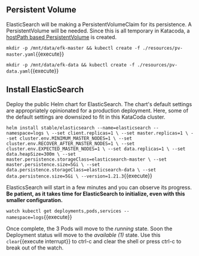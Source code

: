 ## Persistent Volume ##

ElasticSearch will be making a PersistentVolumeClaim for its persistence. A PersistentVolume will be needed. Since this is all temporary in Katacoda, a [hostPath based PersistentVolume](https://kubernetes.io/docs/tasks/configure-pod-container/configure-persistent-volume-storage/#create-a-persistentvolume) is created.

`mkdir -p /mnt/data/efk-master && kubectl create -f ./resources/pv-master.yaml`{{execute}}

`mkdir -p /mnt/data/efk-data && kubectl create -f ./resources/pv-data.yaml`{{execute}}

## Install ElasticSearch ##

Deploy the public Helm chart for ElasticSearch. The chart's default settings are appropriately opinionated for a production deployment. Here, some of the default settings are downsized to fit in this KataCoda cluster.

`helm install stable/elasticsearch --name=elasticsearch --namespace=logs \
--set client.replicas=1 \
--set master.replicas=1 \
--set cluster.env.MINIMUM_MASTER_NODES=1 \
--set cluster.env.RECOVER_AFTER_MASTER_NODES=1 \
--set cluster.env.EXPECTED_MASTER_NODES=1 \
--set data.replicas=1 \
--set data.heapSize=300m \
--set master.persistence.storageClass=elasticsearch-master \
--set master.persistence.size=5Gi \
--set data.persistence.storageClass=elasticsearch-data \
--set data.persistence.size=5Gi \
--version=1.21.3`{{execute}}

ElasticsSearch will start in a few minutes and you can observe its progress. **Be patient, as it takes time for ElasticSearch to initialize, even with this smaller configuration.**

`watch kubectl get deployments,pods,services --namespace=logs`{{execute}}

Once complete, the 3 Pods will move to the _running_ state. Soon the Deployment status will move to the _available (1)_ state. Use this ```clear```{{execute interrupt}} to ctrl-c and clear the shell or press ctrl-c to break out of the watch.
